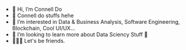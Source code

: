 - 👋 Hi, I’m Connell Do
- 👋 Connell do stuffs hehe
- 👀 I’m interested in Data & Business Analysis, Software Engineering, Blockchain, Cool UI/UX...
- 💞️ I’m looking to learn more about Data Sciency Stuff 🧠
- 💁🏻‍♂️ Let's be friends.
